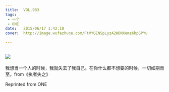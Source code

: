 ```yaml
---
title:	VOL.983
tags:
 - 一个
 - ONE
date:	2015/06/17 1:42:18
cover:	http://image.wufazhuce.com/FtVYGENSpLyzA2WDNXemz6hpSPYu

---
```

![](http://image.wufazhuce.com/FtVYGENSpLyzA2WDNXemz6hpSPYu)
---

我想当一个人的时候，我就失去了我自己。在你什么都不想要的时候，一切如期而至。from《执者失之》
 
Reprinted from ONE
